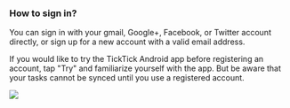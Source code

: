 ### How to sign in?

You can sign in with your gmail, Google+, Facebook, or Twitter account directly, or sign up for a new account with a valid email address.

If you would like to try the TickTick Android app before registering an account, tap "Try" and familiarize yourself with the app. But be aware that your tasks cannot be synced until you use a registered account.

![](../../../images/ticktick-android-app/installation--account/3.1.2.png)

